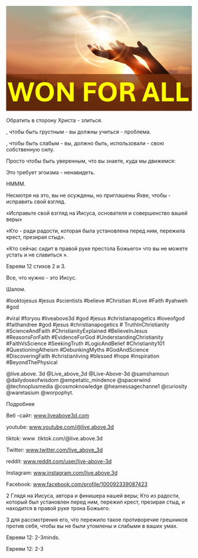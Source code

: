 ![Video cover image](../cover.jpg "cover photo")

Обратить в сторону Христа - злиться.

, чтобы быть грустным - вы должны учиться - проблема.

, чтобы быть слабым - вы, должно быть, использовали - свою собственную силу.

Просто чтобы быть уверенным, что вы знаете, куда мы движемся:

Это требует эгоизма - ненавидеть.

HMMM.

Несмотря на это, вы не осуждены, но приглашены Яхве, чтобы - исправить свой взгляд.

«Исправьте свой взгляд на Иисуса, основателя и совершенство вашей веры»

«Кто - ради радости, которая была установлена ​​перед ним, пережила крест, презирая стыд».

«Кто сейчас сидит в правой руке престола Божьего» что вы не можете устать и не славиться ».

Евреям 12 стихов 2 и 3.

Все, что нужно - это Иисус.

Шалом.

#looktojesus #jesus #scientists #believe #Christian #Love #Faith #yahweh #god

#viral #foryou #liveabove3d #god #jesus #christianapogetics #loveofgod #faithandree #god #jesus #christianapogetics # TruthInChristianity #ScienceAndFaith #ChristianityExplained #BelieveInJesus #ReasonsForFaith #EvidenceForGod #UnderstandingChristianity #FaithVsScience #SeekingTruth #LogicAndBelief #Christianity101 #QuestioningAtheism #DebunkingMyths #GodAndScience #DiscoveringFaith #christianliving #blessed #hope #inspiration #BeyondThePhysical

@live.above. 3d @Live_above_3d @Live-Above-3d @samshamoun @dailydoseofwisdom @empetatic_mindence @spacerwind @technoplusmedia @cosmoknowledge @heamessagechanne1 @curiosity @waretasium @worpophyt. 

Подробнее

Веб -сайт: www.liveabove3d.com

youtube: www.youtube.com/@live.above.3d

tiktok: www .tiktok.com/@live.above.3d

Twitter: www.twitter.com/live_above_3d

reddit: www.reddit.com/user/live-above-3d

Instagram: www.instagram.com/live.above.3d

Facebook: www.facebook.com/profile/100092339087423

2 Глядя на Иисуса, автора и финишера нашей веры; Кто из радости, который был установлен перед ним, пережил крест, презирая стыд, и находится в правой руке трона Божьего.

3 для рассмотрения его, что пережило такое противоречие грешников против себя, чтобы вы не были утомлены и слабыми в ваших умах.

Евреям 12: 2-3minds.

Евреям 12: 2-3